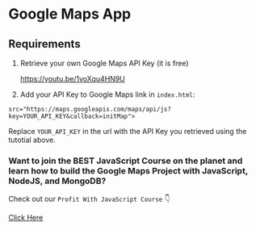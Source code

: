 # Google Maps App

## Requirements

1. Retrieve your own Google Maps API Key (it is free)

    https://youtu.be/1voXqu4HN9U

2. Add your API Key to Google Maps link in `index.html`:
````
src="https://maps.googleapis.com/maps/api/js?key=YOUR_API_KEY&callback=initMap">
````
Replace `YOUR_API_KEY` in the url with the API Key you retrieved using the tutotial above.

### Want to join the BEST JavaScript Course on the planet and learn how to build the Google Maps Project with JavaScript, NodeJS, and MongoDB?

Check out our `Profit With JavaScript Course`    :point_down: 

[Click Here](https://course.javascriptfreelancer.com/short?utm_source=github&utm_medium=repo&utm_campaign=google-maps-webinar-solution&utm_term=webinar)
